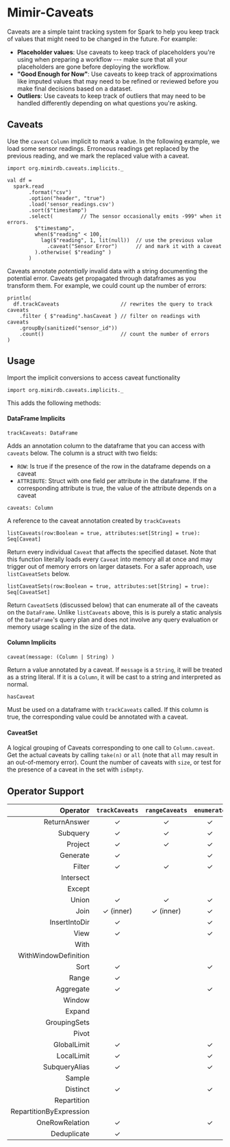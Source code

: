 # Mimir-Caveats

Caveats are a simple taint tracking system for Spark to help you keep track of
values that might need to be changed in the future.  For example:
* **Placeholder values**: Use caveats to keep track of placeholders you're using
  when preparing a workflow --- make sure that all your placeholders are gone
  before deploying the workflow.
* **"Good Enough for Now"**: Use caveats to keep track of approximations like
  imputed values that may need to be refined or reviewed before you make final
  decisions based on a dataset.
* **Outliers**: Use caveats to keep track of outliers that may need to be
  handled differently depending on what questions you're asking.

## Caveats
Use the `caveat` `Column` implicit to mark a value.  In the following example,
we load some sensor readings.  Erroneous readings get replaced by the previous
reading, and we mark the replaced value with a caveat.
```
import org.mimirdb.caveats.implicits._

val df =
  spark.read
       .format("csv")
       .option("header", "true")
       .load('sensor_readings.csv')
       .sort($"timestamp")
       .select(         // The sensor occasionally emits -999° when it errors.
         $"timestamp",
         when($"reading" < 100,
           lag($"reading", 1, lit(null))  // use the previous value
             .caveat("Sensor Error")      // and mark it with a caveat
         ).otherwise( $"reading" )
       )
```

Caveats annotate *potentially* invalid data with a string documenting the
potential error.  Caveats get propagated through dataframes as you transform
them.  For example, we could count up the number of errors:

```
println(
  df.trackCaveats                    // rewrites the query to track caveats
    .filter { $"reading".hasCaveat } // filter on readings with caveats
    .groupBy(sanitized("sensor_id"))
    .count()                         // count the number of errors
)
```

## Usage

Import the implicit conversions to access caveat functionality
```
import org.mimirdb.caveats.implicits._
```
This adds the following methods:

#### DataFrame Implicits

```
trackCaveats: DataFrame
```
Adds an annotation column to the dataframe that you can access with `caveats`
below.  The column is a struct with two fields:
* `ROW`: Is true if the presence of the row in the dataframe depends on a caveat
* `ATTRIBUTE`: Struct with one field per attribute in the dataframe.  If the
  corresponding attribute is true, the value of the attribute depends on a
  caveat

```
caveats: Column
```
A reference to the caveat annotation created by `trackCaveats`

```
listCaveats(row:Boolean = true, attributes:set[String] = true): Seq[Caveat]
```
Return every individual `Caveat` that affects the specified dataset.  Note that
this function literally loads every `Caveat` into memory all at once and may
trigger out of memory errors on larger datasets.  For a safer approach, use
`listCaveatSets` below.

```
listCaveatSets(row:Boolean = true, attributes:set[String] = true): Seq[CaveatSet]
```
Return `CaveatSet`s (discussed below) that can enumerate all of the caveats
on the `DataFrame`.  Unlike `listCaveats` above, this is is purely a static
analysis of the `DataFrame`'s query plan and does not involve any query
evaluation or memory usage scaling in the size of the data.

#### Column Implicits

```
caveat(message: (Column | String) )
```
Return a value annotated by a caveat.  If `message` is a `String`, it will be
treated as a string literal.  If it is a `Column`, it will be cast to a string
and interpreted as normal.

```
hasCaveat
```
Must be used on a dataframe with `trackCaveats` called.  If this column is
true, the corresponding value could be annotated with a caveat.

#### CaveatSet

A logical grouping of Caveats corresponding to one call to `Column.caveat`.
Get the actual caveats by calling `take(n)` or `all` (note that `all` may
result in an out-of-memory error).  Count the number of caveats with `size`,
or test for the presence of a caveat in the set with `isEmpty`.


## Operator Support

|                Operator | `trackCaveats` | `rangeCaveats` | `enumerate` |
|------------------------:|:--------------:|:--------------:|:-----------:|
|            ReturnAnswer | ✓              | ✓              | ✓           |
|                Subquery | ✓              | ✓              | ✓           |
|                 Project | ✓              | ✓              | ✓           |
|                Generate | ✓              |                | ✓           |
|                  Filter | ✓              | ✓              | ✓           |
|               Intersect |                |                |             |
|                  Except |                |                |             |
|                   Union | ✓              | ✓              | ✓           |
|                    Join | ✓ (inner)      | ✓ (inner)      | ✓           |
|           InsertIntoDir | ✓              |                | ✓           |
|                    View | ✓              |                | ✓           |
|                    With |                |                |             |
|    WithWindowDefinition |                |                |             |
|                    Sort | ✓              |                | ✓           |
|                   Range | ✓              |                |             |
|               Aggregate | ✓              |                | ✓           |
|                  Window |                |                |             |
|                  Expand |                |                |             |
|            GroupingSets |                |                |             |
|                   Pivot |                |                |             |
|             GlobalLimit | ✓              |                | ✓           |
|              LocalLimit | ✓              |                | ✓           |
|           SubqueryAlias | ✓              |                | ✓           |
|                  Sample |                |                |             |
|                Distinct | ✓              |                | ✓           |
|             Repartition |                |                |             |
| RepartitionByExpression |                |                |             |
|          OneRowRelation | ✓              |                | ✓           |
|             Deduplicate | ✓              |                |             |
